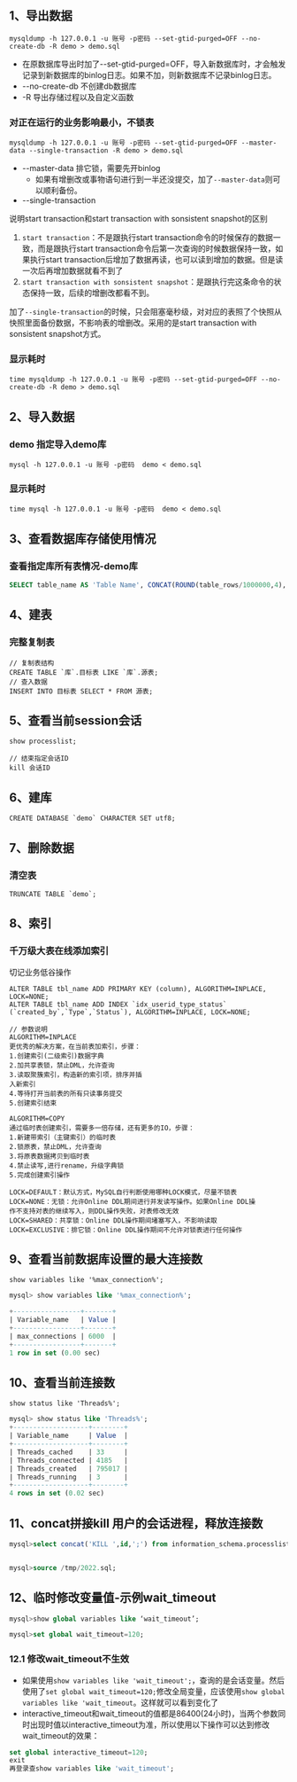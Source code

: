 ## 1、导出数据

```
mysqldump -h 127.0.0.1 -u 账号 -p密码 --set-gtid-purged=OFF --no-create-db -R demo > demo.sql
```

- 在原数据库导出时加了--set-gtid-purged=OFF，导入新数据库时，才会触发记录到新数据库的binlog日志。如果不加，则新数据库不记录binlog日志。
- --no-create-db 不创建db数据库
- -R 导出存储过程以及自定义函数



### 对正在运行的业务影响最小，不锁表

```
mysqldump -h 127.0.0.1 -u 账号 -p密码 --set-gtid-purged=OFF --master-data --single-transaction -R demo > demo.sql
```

- --master-data 排它锁，需要先开binlog
  - 如果有增删改或事物语句进行到一半还没提交，加了`--master-data`则可以顺利备份。
- --single-transaction

说明start transaction和start transaction with sonsistent snapshot的区别

1. `start transaction`：不是跟执行start transaction命令的时候保存的数据一致，而是跟执行start transaction命令后第一次查询的时候数据保持一致，如果执行start transaction后增加了数据再读，也可以读到增加的数据。但是读一次后再增加数据就看不到了
2. `start transaction with sonsistent snapshot`：是跟执行完这条命令的状态保持一致，后续的增删改都看不到。

加了`--single-transaction`的时候，只会阻塞毫秒级，对对应的表照了个快照从快照里面备份数据，不影响表的增删改。采用的是start transaction with sonsistent snapshot方式。



### 显示耗时

```
time mysqldump -h 127.0.0.1 -u 账号 -p密码 --set-gtid-purged=OFF --no-create-db -R demo > demo.sql
```



## 2、导入数据

### demo 指定导入demo库

```
mysql -h 127.0.0.1 -u 账号 -p密码  demo < demo.sql
```

### 显示耗时

```
time mysql -h 127.0.0.1 -u 账号 -p密码  demo < demo.sql
```



## 3、查看数据库存储使用情况

### 查看指定库所有表情况-demo库

```sql
SELECT table_name AS 'Table Name', CONCAT(ROUND(table_rows/1000000,4),'M') AS 'Number of Rows', CONCAT(ROUND(data_length/(1024*1024*1024),4),'G') AS 'Data Size', CONCAT(ROUND(index_length/(1024*1024*1024),4),'G') AS 'Index Size', CONCAT(ROUND((data_length+index_length)/(1024*1024*1024),4),'G') AS'Total'FROM information_schema.TABLES WHERE table_schema LIKE 'demo';
```



## 4、建表

### 完整复制表

```
// 复制表结构
CREATE TABLE `库`.目标表 LIKE `库`.源表;
// 查入数据
INSERT INTO 目标表 SELECT * FROM 源表;
```



## 5、查看当前session会话

```
show processlist;

// 结束指定会话ID
kill 会话ID
```



## 6、建库

```
CREATE DATABASE `demo` CHARACTER SET utf8;
```



## 7、删除数据

### 清空表

```
TRUNCATE TABLE `demo`;
```



## 8、索引

### 千万级大表在线添加索引

切记业务低谷操作

```
ALTER TABLE tbl_name ADD PRIMARY KEY (column), ALGORITHM=INPLACE, LOCK=NONE;
ALTER TABLE tbl_name ADD INDEX `idx_userid_type_status` (`created_by`,`Type`,`Status`), ALGORITHM=INPLACE, LOCK=NONE;

// 参数说明
ALGORITHM=INPLACE
更优秀的解决方案，在当前表加索引，步骤：
1.创建索引(二级索引)数据字典
2.加共享表锁，禁止DML，允许查询
3.读取聚簇索引，构造新的索引项，排序并插
入新索引
4.等待打开当前表的所有只读事务提交
5.创建索引结束

ALGORITHM=COPY
通过临时表创建索引，需要多一倍存储，还有更多的IO，步骤：
1.新建带索引（主键索引）的临时表
2.锁原表，禁止DML，允许查询
3.将原表数据拷贝到临时表
4.禁止读写,进行rename，升级字典锁
5.完成创建索引操作

LOCK=DEFAULT：默认方式，MySQL自行判断使用哪种LOCK模式，尽量不锁表
LOCK=NONE：无锁：允许Online DDL期间进行并发读写操作。如果Online DDL操
作不支持对表的继续写入，则DDL操作失败，对表修改无效
LOCK=SHARED：共享锁：Online DDL操作期间堵塞写入，不影响读取
LOCK=EXCLUSIVE：排它锁：Online DDL操作期间不允许对锁表进行任何操作
```

## 9、查看当前数据库设置的最大连接数

`show variables like '%max_connection%';`

```sql
mysql> show variables like '%max_connection%';

+-----------------+-------+
| Variable_name   | Value |
+-----------------+-------+
| max_connections | 6000  |
+-----------------+-------+
1 row in set (0.00 sec)

```

## 10、查看当前连接数

`show status like 'Threads%';`

```sql
mysql> show status like 'Threads%';
+-------------------+--------+
| Variable_name     | Value  |
+-------------------+--------+
| Threads_cached    | 33     |
| Threads_connected | 4185   |
| Threads_created   | 795017 |
| Threads_running   | 3      |
+-------------------+--------+
4 rows in set (0.02 sec)

```

## 11、concat拼接kill 用户的会话进程，释放连接数

```sql
mysql>select concat('KILL ',id,';') from information_schema.processlist where user='root' into outfile '/tmp/2022.sql';


mysql>source /tmp/2022.sql;
```

## 12、临时修改变量值-示例wait_timeout

```sql
mysql>show global variables like ‘wait_timeout’;

mysql>set global wait_timeout=120;
```

### 12.1 修改wait_timeout不生效

- 如果使用`show variables like 'wait_timeout';`，查询的是会话变量。然后使用了`set global wait_timeout=120;`修改全局变量，应该使用`show global variables like 'wait_timeout`。这样就可以看到变化了
- interactive_timeout和wait_timeout的值都是86400(24小时)，当两个参数同时出现时值以interactive_timeout为准，所以使用以下操作可以达到修改wait_timeout的效果：

```sql
set global interactive_timeout=120;
exit
再登录查show variables like 'wait_timeout';
```

